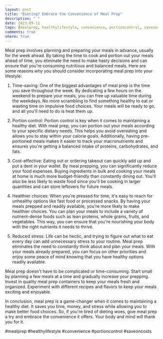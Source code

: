 ```yaml
---
layout: post
title: "Dieting? Embrace the Convenience of Meal Prep"
description: " "
date: 2023-09-11
tags: [mealprep, healthylifestyle, convenience, portioncontrol, saveoncosts]
comments: true
share: true
---
```


Meal prep involves planning and preparing your meals in advance, usually for the week ahead. By taking the time to cook and portion out your meals ahead of time, you eliminate the need to make hasty decisions and can ensure that you're consuming nutritious and balanced meals. Here are some reasons why you should consider incorporating meal prep into your lifestyle:

1. Time-saving: One of the biggest advantages of meal prep is the time you save throughout the week. By dedicating a few hours on the weekend to prepare your meals, you can free up valuable time during the weekdays. No more scrambling to find something healthy to eat or wasting time on impulsive food choices. Your meals will be ready to go, and all you'll need to do is heat them up.

2. Portion control: Portion control is key when it comes to maintaining a healthy diet. With meal prep, you can portion out your meals according to your specific dietary needs. This helps you avoid overeating and allows you to stay within your calorie goals. Additionally, having pre-portioned meals makes it easier to track your macronutrients and ensures you're getting a balanced intake of proteins, carbohydrates, and fats.

3. Cost-effective: Eating out or ordering takeout can quickly add up and put a dent in your wallet. By meal prepping, you can significantly reduce your food expenses. Buying ingredients in bulk and cooking your meals at home is much more budget-friendly than constantly dining out. You'll also be less likely to waste food since you'll be cooking in larger quantities and can store leftovers for future meals.

4. Healthier choices: When you're pressed for time, it's easy to reach for unhealthy options like fast food or processed snacks. By having your meals prepped and readily available, you're more likely to make healthier choices. You can plan your meals to include a variety of nutrient-dense foods such as lean proteins, whole grains, fruits, and vegetables. This way, you can ensure that you're nourishing your body with the right nutrients it needs to thrive.

5. Reduced stress: Life can be hectic, and trying to figure out what to eat every day can add unnecessary stress to your routine. Meal prep eliminates the need to constantly think about and plan your meals. With your meals already prepared, you can focus on other priorities and enjoy some peace of mind knowing that you have healthy options readily available.

Meal prep doesn't have to be complicated or time-consuming. Start small by planning a few meals at a time and gradually increase your prepping. Invest in quality meal prep containers to keep your meals fresh and organized. Experiment with different recipes and flavors to keep your meals exciting and enjoyable.

In conclusion, meal prep is a game-changer when it comes to maintaining a healthy diet. It saves you time, money, and stress while allowing you to make better food choices. So, if you're tired of dieting woes, give meal prep a try and embrace the convenience it offers. Your body and mind will thank you for it.

#mealprep #healthylifestyle #convenience #portioncontrol #saveoncosts